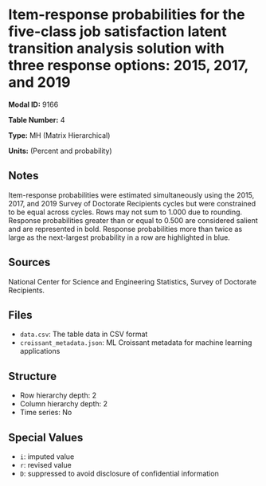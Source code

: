 # Item-response probabilities for the five-class job satisfaction latent transition analysis solution with three response options: 2015, 2017, and 2019

**Modal ID:** 9166

**Table Number:** 4

**Type:** MH (Matrix Hierarchical)

**Units:** (Percent and probability)

## Notes

Item-response probabilities were estimated simultaneously using the 2015, 2017, and 2019 Survey of Doctorate Recipients cycles but were constrained to be equal across cycles. Rows may not sum to 1.000 due to rounding. Response probabilities greater than or equal to 0.500 are considered salient and are represented in bold. Response probabilities more than twice as large as the next-largest probability in a row are highlighted in blue.

## Sources

National Center for Science and Engineering Statistics, Survey of Doctorate Recipients.

## Files

- `data.csv`: The table data in CSV format
- `croissant_metadata.json`: ML Croissant metadata for machine learning applications

## Structure

- Row hierarchy depth: 2
- Column hierarchy depth: 2
- Time series: No

## Special Values

- `i`: imputed value
- `r`: revised value
- `D`: suppressed to avoid disclosure of confidential information
